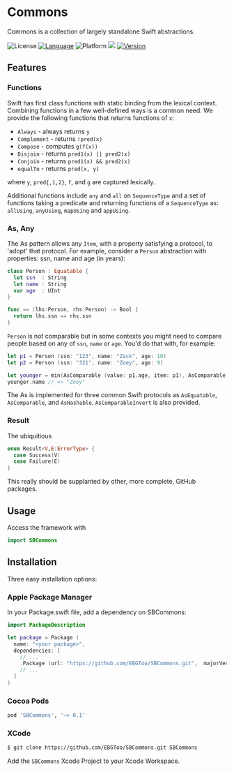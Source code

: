 # Commons

Commons is a collection of largely standalone Swift abstractions.

![License](https://img.shields.io/cocoapods/l/SBCommons.svg)
[![Language](https://img.shields.io/badge/lang-Swift-orange.svg?style=flat)](https://developer.apple.com/swift/)
![Platform](https://img.shields.io/cocoapods/p/SBCommons.svg)
![](https://img.shields.io/badge/Package%20Maker-compatible-orange.svg)
[![Version](https://img.shields.io/cocoapods/v/SBCommons.svg)](http://cocoapods.org)

## Features

### Functions

Swift has first class functions with static binding from the lexical context.  Combining functions
in a few well-defined ways is a common need.  We provide the following functions that returns
functions of `x`:

* `Always` - always returns `y`
* `Complement` - returns `!pred(x)`
* `Compose` - computes `g(f(x))`
* `Disjoin` - returns `pred1(x) || pred2(x)`
* `Conjoin` - returns `pred1(x) && pred2(x)`
* `equalTo` - returns `pred(x, y)`

where `y`, `pred{,1,2}`, `f`, and `g` are captured lexically.

Additional functions include `any` and `all` on `SequenceType` and a set of functions taking a 
predicate and returning functions of a `SequenceType` as: `allUsing`, `anyUsing`, `mapUsing` and
`appUsing`.

### As<Protocol>, Any<Protocol>

The As<Protocol> pattern allows any `Item`, with a property satisfying a protocol, to 'adopt' that
protocol.  For example, consider a `Person` abstraction with properties: ssn, name and age (in
years):

```swift
class Person : Equatable {
  let ssn  : String
  let name : String
  var age  : UInt
}

func == (lhs:Person, rhs:Person) -> Bool {
  return lhs.ssn == rhs.ssn
}
```

`Person` is not comparable but in some contexts you might need to compare people based on any of
`ssn`, `name` or `age`.  You'd do that with, for example:

```swift
let p1 = Person (ssn: "123", name: "Zack", age: 10)
let p2 = Person (ssn: "321", name: "Zoey", age: 9)

let younger = min(AsComparable (value: p1.age, item: p1), AsComparable (value: p2.age, item: p2)).item
younger.name // => "Zoey"
```

The As<Protocol> is implemented for three common Swift protocols as `AsEquatable`, `AsComparable`,
and `AsHashable`.  `AsComparableInvert` is also provided.

### Result

The ubiquitious 

```swift
enum Result<V,E:ErrorType> {
  case Success(V)
  case Failure(E)
}
```

This really should be supplanted by other, more complete, GitHub packages.

## Usage

Access the framework with

```swift
import SBCommons
```

## Installation

Three easy installation options:

### Apple Package Manager

In your Package.swift file, add a dependency on SBCommons:

```swift
import PackageDescription

let package = Package (
  name: "<your package>",
  dependencies: [
    // ...
    .Package (url: "https://github.com/EBGToo/SBCommons.git",  majorVersion: 0),
    // ...
  ]
)
```

### Cocoa Pods

```ruby
pod 'SBCommons', '~> 0.1'
```

### XCode

```bash
$ git clone https://github.com/EBGToo/SBCommons.git SBCommons
```

Add the `SBCommons` Xcode Project to your Xcode Workspace.

